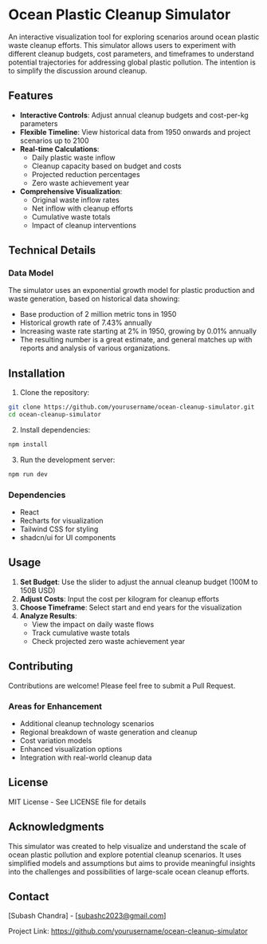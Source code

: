 # Ocean Plastic Cleanup Simulator

An interactive visualization tool for exploring scenarios around ocean plastic waste cleanup efforts. This simulator allows users to experiment with different cleanup budgets, cost parameters, and timeframes to understand potential trajectories for addressing global plastic pollution. The intention is to simplify the discussion around cleanup.


## Features

- **Interactive Controls**: Adjust annual cleanup budgets and cost-per-kg parameters
- **Flexible Timeline**: View historical data from 1950 onwards and project scenarios up to 2100
- **Real-time Calculations**: 
  - Daily plastic waste inflow
  - Cleanup capacity based on budget and costs
  - Projected reduction percentages
  - Zero waste achievement year
- **Comprehensive Visualization**:
  - Original waste inflow rates
  - Net inflow with cleanup efforts
  - Cumulative waste totals
  - Impact of cleanup interventions

## Technical Details

### Data Model

The simulator uses an exponential growth model for plastic production and waste generation, based on historical data showing:
- Base production of 2 million metric tons in 1950
- Historical growth rate of 7.43% annually
- Increasing waste rate starting at 2% in 1950, growing by 0.01% annually
- The resulting number is a great estimate, and general matches up with reports and analysis of various organizations.

## Installation

1. Clone the repository:
```bash
git clone https://github.com/yourusername/ocean-cleanup-simulator.git
cd ocean-cleanup-simulator
```

2. Install dependencies:
```bash
npm install
```

3. Run the development server:
```bash
npm run dev
```

### Dependencies

- React 
- Recharts for visualization
- Tailwind CSS for styling
- shadcn/ui for UI components

## Usage

1. **Set Budget**: Use the slider to adjust the annual cleanup budget (100M to 150B USD)
2. **Adjust Costs**: Input the cost per kilogram for cleanup efforts
3. **Choose Timeframe**: Select start and end years for the visualization
4. **Analyze Results**: 
   - View the impact on daily waste flows
   - Track cumulative waste totals
   - Check projected zero waste achievement year

## Contributing

Contributions are welcome! Please feel free to submit a Pull Request.

### Areas for Enhancement

- Additional cleanup technology scenarios
- Regional breakdown of waste generation and cleanup
- Cost variation models
- Enhanced visualization options
- Integration with real-world cleanup data

## License

MIT License - See LICENSE file for details

## Acknowledgments

This simulator was created to help visualize and understand the scale of ocean plastic pollution and explore potential cleanup scenarios. It uses simplified models and assumptions but aims to provide meaningful insights into the challenges and possibilities of large-scale ocean cleanup efforts.

## Contact

[Subash Chandra] - [subashc2023@gmail.com]

Project Link: https://github.com/yourusername/ocean-cleanup-simulator